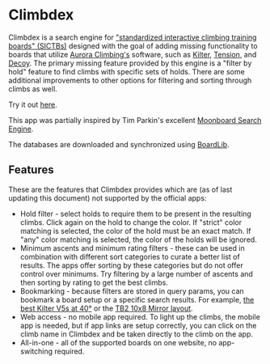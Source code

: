 # Climbdex

Climbdex is a search engine for ["standardized interactive climbing training boards" (SICTBs)](https://gearjunkie.com/climbing/kilter-moon-grasshopper-more-interactive-climbing-training-boards-explained) designed with the goal of adding missing functionality to boards that utilize [Aurora Climbing's](https://auroraclimbing.com/) software, such as [Kilter](https://settercloset.com/pages/the-kilter-board), 
[Tension](https://tensionclimbing.com/product/tension-board-sets/), and [Decoy](https://decoy-holds.com/pages/decoy-board). The primary missing feature provided by this engine is a "filter by hold" feature to find climbs with specific sets of holds. There are some additional improvements to other options for filtering and sorting through climbs as well.

Try it out [here](https://climbdex.fly.dev/).

This app was partially inspired by Tim Parkin's excellent [Moonboard Search Engine](http://mb.timparkin.net/).

The databases are downloaded and synchronized using [BoardLib](https://github.com/lemeryfertitta/BoardLib). 

## Features

These are the features that Climbdex provides which are (as of last updating this document) not supported by the official apps:

- Hold filter - select holds to require them to be present in the resulting climbs. Click again on the hold to change the color. If "strict" color matching is selected, the color of the hold must be an exact match. If "any" color matching is selected, the color of the holds will be ignored.
- Minimum ascents and minimum rating filters - these can be used in combination with different sort categories to curate a better list of results. The apps offer sorting by these categories but do not offer control over minimums. Try filtering by a large number of ascents and then sorting by rating to get the best climbs.
- Bookmarking - because filters are stored in query params, you can bookmark a board setup or a specific search results. For example, [the best Kilter V5s at 40°](https://climbdex.fly.dev/results?angle=40&minAscents=200&minRating=1.0&minGrade=20&maxGrade=21&sortBy=quality&sortOrder=desc&holds=&board=kilter&layout=1&size=10&set=1&set=20&roleMatch=strict) or the [TB2 10x8 Mirror layout](https://climbdex.fly.dev/filter?board=tension&layout=10&size=9&set=12&set=13).
- Web access - no mobile app required. To light up the climbs, the mobile app is needed, but if app links are setup correctly, you can click on the climb name in Climbdex and be taken directly to the climb on the app.
- All-in-one - all of the supported boards on one website, no app-switching required.

